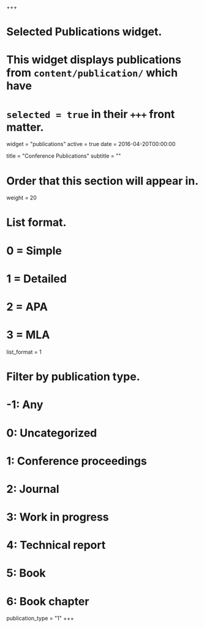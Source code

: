 +++
# Selected Publications widget.
# This widget displays publications from `content/publication/` which have
# `selected = true` in their `+++` front matter.
widget = "publications"
active = true
date = 2016-04-20T00:00:00

title = "Conference Publications"
subtitle = ""

# Order that this section will appear in.
weight = 20

# List format.
#   0 = Simple
#   1 = Detailed
#   2 = APA
#   3 = MLA
list_format = 1

# Filter by publication type.
# -1: Any
#  0: Uncategorized
#  1: Conference proceedings
#  2: Journal
#  3: Work in progress
#  4: Technical report
#  5: Book
#  6: Book chapter
publication_type = "1"
+++

